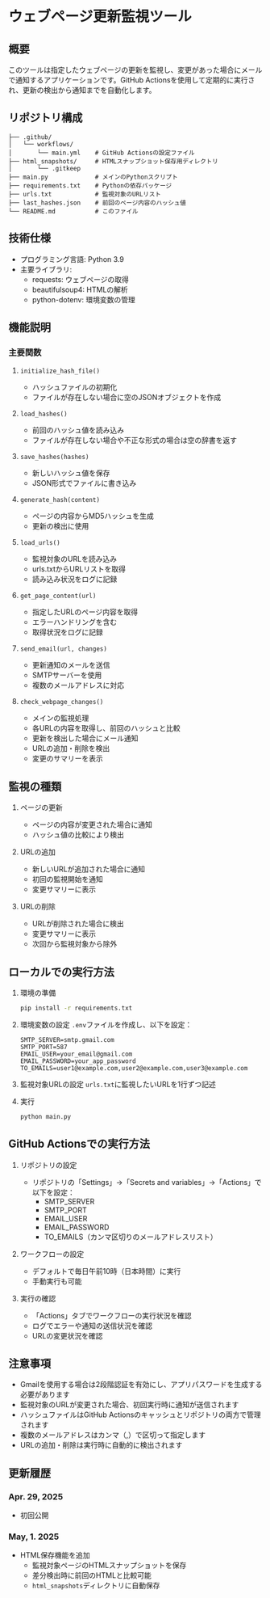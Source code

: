 # ウェブページ更新監視ツール

## 概要
このツールは指定したウェブページの更新を監視し、変更があった場合にメールで通知するアプリケーションです。GitHub Actionsを使用して定期的に実行され、更新の検出から通知までを自動化します。

## リポジトリ構成
```
├── .github/
│   └── workflows/
│       └── main.yml    # GitHub Actionsの設定ファイル
├── html_snapshots/     # HTMLスナップショット保存用ディレクトリ
│       └── .gitkeep     
├── main.py             # メインのPythonスクリプト
├── requirements.txt    # Pythonの依存パッケージ
├── urls.txt            # 監視対象のURLリスト
├── last_hashes.json    # 前回のページ内容のハッシュ値
└── README.md           # このファイル
```

## 技術仕様
- プログラミング言語: Python 3.9
- 主要ライブラリ:
  - requests: ウェブページの取得
  - beautifulsoup4: HTMLの解析
  - python-dotenv: 環境変数の管理

## 機能説明
### 主要関数
1. `initialize_hash_file()`
   - ハッシュファイルの初期化
   - ファイルが存在しない場合に空のJSONオブジェクトを作成

2. `load_hashes()`
   - 前回のハッシュ値を読み込み
   - ファイルが存在しない場合や不正な形式の場合は空の辞書を返す

3. `save_hashes(hashes)`
   - 新しいハッシュ値を保存
   - JSON形式でファイルに書き込み

4. `generate_hash(content)`
   - ページの内容からMD5ハッシュを生成
   - 更新の検出に使用

5. `load_urls()`
   - 監視対象のURLを読み込み
   - urls.txtからURLリストを取得
   - 読み込み状況をログに記録

6. `get_page_content(url)`
   - 指定したURLのページ内容を取得
   - エラーハンドリングを含む
   - 取得状況をログに記録

7. `send_email(url, changes)`
   - 更新通知のメールを送信
   - SMTPサーバーを使用
   - 複数のメールアドレスに対応

8. `check_webpage_changes()`
   - メインの監視処理
   - 各URLの内容を取得し、前回のハッシュと比較
   - 更新を検出した場合にメール通知
   - URLの追加・削除を検出
   - 変更のサマリーを表示

## 監視の種類
1. ページの更新
   - ページの内容が変更された場合に通知
   - ハッシュ値の比較により検出

2. URLの追加
   - 新しいURLが追加された場合に通知
   - 初回の監視開始を通知
   - 変更サマリーに表示

3. URLの削除
   - URLが削除された場合に検出
   - 変更サマリーに表示
   - 次回から監視対象から除外

## ローカルでの実行方法
1. 環境の準備
   ```bash
   pip install -r requirements.txt
   ```

2. 環境変数の設定
   `.env`ファイルを作成し、以下を設定：
   ```
   SMTP_SERVER=smtp.gmail.com
   SMTP_PORT=587
   EMAIL_USER=your_email@gmail.com
   EMAIL_PASSWORD=your_app_password
   TO_EMAILS=user1@example.com,user2@example.com,user3@example.com
   ```

3. 監視対象URLの設定
   `urls.txt`に監視したいURLを1行ずつ記述

4. 実行
   ```bash
   python main.py
   ```

## GitHub Actionsでの実行方法
1. リポジトリの設定
   - リポジトリの「Settings」→「Secrets and variables」→「Actions」で以下を設定：
     - SMTP_SERVER
     - SMTP_PORT
     - EMAIL_USER
     - EMAIL_PASSWORD
     - TO_EMAILS（カンマ区切りのメールアドレスリスト）

2. ワークフローの設定
   - デフォルトで毎日午前10時（日本時間）に実行
   - 手動実行も可能

3. 実行の確認
   - 「Actions」タブでワークフローの実行状況を確認
   - ログでエラーや通知の送信状況を確認
   - URLの変更状況を確認

## 注意事項
- Gmailを使用する場合は2段階認証を有効にし、アプリパスワードを生成する必要があります
- 監視対象のURLが変更された場合、初回実行時に通知が送信されます
- ハッシュファイルはGitHub Actionsのキャッシュとリポジトリの両方で管理されます
- 複数のメールアドレスはカンマ（,）で区切って指定します
- URLの追加・削除は実行時に自動的に検出されます 



## 更新履歴
### Apr. 29, 2025
- 初回公開

### May, 1. 2025
- HTML保存機能を追加
  - 監視対象ページのHTMLスナップショットを保存
  - 差分検出時に前回のHTMLと比較可能
  - `html_snapshots`ディレクトリに自動保存
